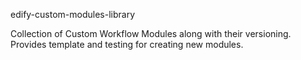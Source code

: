 edify-custom-modules-library

Collection of Custom Workflow Modules along with their versioning. Provides template and testing for creating new modules. 